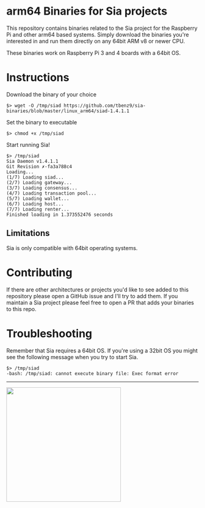 # arm64 Binaries for Sia projects

This repository contains binaries related to the Sia project for the Raspberry
Pi and other arm64 based systems.  Simply download the binaries you're
interested in and run them directly on any 64bit ARM v8 or newer CPU.

These binaries work on Raspberry Pi 3 and 4 boards with a 64bit OS.

# Instructions
Download the binary of your choice
```
$> wget -O /tmp/siad https://github.com/tbenz9/sia-binaries/blob/master/linux_arm64/siad-1.4.1.1
```
Set the binary to executable
```
$> chmod +x /tmp/siad
```
Start running Sia!
```
$> /tmp/siad
Sia Daemon v1.4.1.1
Git Revision ✗-fa3a788c4
Loading...
(1/7) Loading siad...
(2/7) Loading gateway...
(3/7) Loading consensus...
(4/7) Loading transaction pool...
(5/7) Loading wallet...
(6/7) Loading host...
(7/7) Loading renter...
Finished loading in 1.373552476 seconds
```

## Limitations
Sia is only compatible with 64bit operating systems.

# Contributing
If there are other architectures or projects you'd like to see added to this
repository please open a GitHub issue and I'll try to add them.  If you maintain
a Sia project please feel free to open a PR that adds your binaries to this
repo.

# Troubleshooting
Remember that Sia requires a 64bit OS.  If you're using a 32bit OS you might
see the following message when you try to start Sia.
```
$> /tmp/siad
-bash: /tmp/siad: cannot execute binary file: Exec format error
```

---

<a href="https://sia.tech"><img
src="https://files.helpdocs.io/YzA4Zq3JuM/other/1571158167508/built-with-sia-color.png"
width="300"></a>

